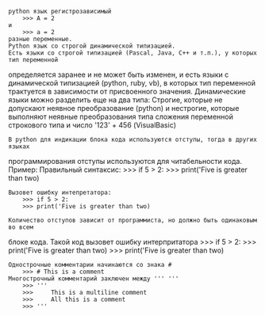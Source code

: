     python язык регистрозависимый
        >>> A = 2
    и
        >>> a = 2
    разные переменные.
    Python язык со строгой динамической типизацией.
    Есть языки со строгой типизацией (Pascal, Java, C++ и т.п.), у которых тип переменной
определяется заранее и не может быть изменен, и есть языки с динамической типизацией
(python, ruby, vb), в которых тип переменной трактуется в зависимости от присвоенного значения. 
Динамические языки можно разделить еще на два типа: Строгие, которые не допускают неявное 
преобразование (python) и нестрогие, которые выполняют неявные преобразования типа 
сложения переменной строкового типа и число '123' + 456 (VisualBasic)

    В python для индикации блока кода используются отступы, тогда в других языках
программирования отступы используются для читабельности кода. Пример:
    Правильный синтаксис:
        >>> if 5 > 2:
        >>>     print('Five is greater than two)
    
    Вызовет ошибку интепретатора:
        >>> if 5 > 2:
        >>> print('Five is greater than two)

    Количество отступов зависит от программиста, но должно быть одинаковым во всем
блоке кода. Такой код вызовет ошибку интерпритатора
        >>> if 5 > 2:
        >>>     print('Five is greater than two)
        >>>         print('Five is greater than two)

    Однострочные комментарии начинаются со знака #
        >>> # This is a comment
    Многострочный комментарий заключен между ''' '''
        >>> '''
        >>>     This is a multiline comment
        >>>     All this is a comment
        >>> '''
